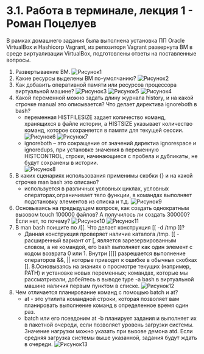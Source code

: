 # 3.1. Работа в терминале, лекция 1 - Роман Поцелуев
 
В рамках домашнего задания была выполнена установка ПП Oracle VirtualBox и Hashicorp Vagrant, из репозиторя Vagrant развернута ВМ в среде виртуализации VirtualBox, подготовлены ответы на поставленные вопросы.

1. Развертываение ВМ.
![Рисунок1](img/01.png)
2. Какие ресурсы выделены ВМ по-умолчанию? 
![Рисунок2](img/02.png)
3. Как добавить оперативной памяти или ресурсов процессора виртуальной машине?
![Рисунок3](img/03.png)
![Рисунок5](img/05.png)
![Рисунок4](img/04.png)
4. Какой переменной можно задать длину журнала history, и на какой строчке manual это описывается? Что делает директива ignoreboth в bash?
    - переменная HISTFILESIZE задает количество команд, хранящихся в файле истории, а HISTSIZE указывает количество команд, которое сохраняется в памяти для текущей сессии.
![Рисунок6](img/06.png)
![Рисунок7](img/07.png)
    - ignoreboth – это сокращение от значений директиа ignorespace и ignoredups, при установке значения в переменную HISTCONTROL, строки, начинающиеся с пробела и дубликаты, не будут сохранены в истории.    
![Рисунок8](img/08.png)
5. В каких сценариях использования применимы скобки {} и на какой строчке man bash это описано?
    - используется в различных условных циклах, условных операторах,ограничивает тело функции, в командах выполняет подстановку элементов из списка и т.д.
![Рисунок9](img/09.png)
6. Основываясь на предыдущем вопросе, как создать однократным вызовом touch 100000 файлов? А получилось ли создать 300000? Если нет, то почему?
![Рисунок10](img/10.png)
![Рисунок11](img/11.png)
7. В man bash поищите по /\[\[. Что делает конструкция [[ -d /tmp ]]?
    - Данная конструкция проверяет наличие каталога /tmp. [[ - расширенный вариант от [, является зарезервированным словом, а не командой, его bash выполняет как один элемент с кодом возврата 0 или 1. Внутри [[]] разрешается выполнение операторов &&, || которые приводят к ошибке в обычных скобках [].
8.Основываясь на знаниях о просмотре текущих (например, PATH) и установке новых переменных; командах, которые мы рассматривали, добейтесь в выводе type -a bash в виртуальной машине наличия первым пунктом в списке.
![Рисунок12](img/12.png)
9. Чем отличается планирование команд с помощью batch и at?
    - at - это утилита командной строки, которая позволяет вам планировать выполнение команд в определенное время один раз.
    - batch или его псевдоним at -b планирует задания и выполняет их в пакетной очереди, если позволяет уровень загрузки системы. Значение нагрузки можно указать при вызове демона atd. Если средняя загрузка системы выше указанной, задания будут ждать в очереди.
![Рисунок13](img/13.png)
